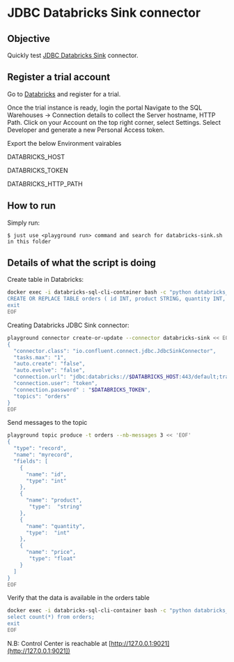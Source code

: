 # JDBC Databricks Sink connector



## Objective

Quickly test [JDBC Databricks Sink](https://docs.confluent.io/current/connect/kafka-connect-jdbc/source-connector) connector.


## Register a trial account

Go to [Databricks](https://www.databricks.com/try-databricks) and register for a trial.

Once the trial instance is ready, login the portal 
Navigate to the SQL Warehouses -> Connection details to collect the Server hostname, HTTP Path.
Click on your Account on the top right corner, select Settings. Select Developer and generate a new Personal Access token.

Export the below Environment vairables

DATABRICKS_HOST

DATABRICKS_TOKEN

DATABRICKS_HTTP_PATH

## How to run

Simply run:

```
$ just use <playground run> command and search for databricks-sink.sh in this folder
```

## Details of what the script is doing

Create table in Databricks:

```bash
docker exec -i databricks-sql-cli-container bash -c "python databricks_sql_cli.py" <<EOF
CREATE OR REPLACE TABLE orders ( id INT, product STRING, quantity INT, price FLOAT )TBLPROPERTIES ('delta.feature.allowColumnDefaults' = 'supported');
exit
EOF
```

Creating Databricks JDBC Sink connector:

```bash
playground connector create-or-update --connector databricks-sink << EOF
{
  "connector.class": "io.confluent.connect.jdbc.JdbcSinkConnector",
  "tasks.max": "1",
  "auto.create": "false",
  "auto.evolve": "false",
  "connection.url": "jdbc:databricks://$DATABRICKS_HOST:443/default;transportMode=http;ssl=1;AuthMech=3;httpPath=$DATABRICKS_HTTP_PATH;IgnoreTransactions=1;",
  "connection.user": "token",
  "connection.password" : "$DATABRICKS_TOKEN",
  "topics": "orders"
}
EOF
```

Send messages to the topic
```bash
playground topic produce -t orders --nb-messages 3 << 'EOF'
{
  "type": "record",
  "name": "myrecord",
  "fields": [
    {
      "name": "id",
      "type": "int"
    },
    {
      "name": "product",
       "type":  "string"
    },
    {
      "name": "quantity",
      "type":  "int"
    },
    {
      "name": "price",
       "type": "float"
    }
  ]
}
EOF
```

Verify that the data is available in the orders table 
```bash
docker exec -i databricks-sql-cli-container bash -c "python databricks_sql_cli.py" <<EOF
select count(*) from orders;
exit
EOF
```

N.B: Control Center is reachable at [http://127.0.0.1:9021](http://127.0.0.1:9021])
